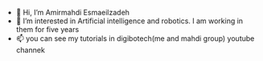 - 👋 Hi, I’m Amirmahdi Esmaeilzadeh
- 👀 I’m interested in Artificial intelligence and robotics. I am working in them for five years
- 📫 you can see my tutorials in digibotech(me and mahdi group) youtube channek

<!---
amirmahdi-boom/amirmahdi-boom is a ✨ special ✨ repository because its `README.md` (this file) appears on your GitHub profile.
You can click the Preview link to take a look at your changes.
--->
